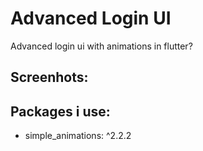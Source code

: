 # Advanced Login UI

Advanced login ui with animations in flutter?

## Screenhots:


## Packages i use:
 - simple_animations: ^2.2.2
